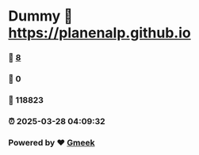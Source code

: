 # Dummy :link: https://planenalp.github.io 
### :page_facing_up: [8](https://planenalp.github.io/tag.html) 
### :speech_balloon: 0 
### :hibiscus: 118823 
### :alarm_clock: 2025-03-28 04:09:32 
### Powered by :heart: [Gmeek](https://github.com/Meekdai/Gmeek)
